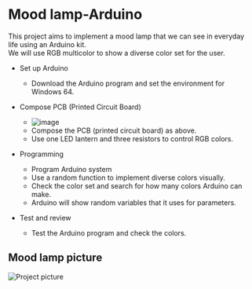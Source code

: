 # Mood lamp-Arduino

This project aims to implement a mood lamp that we can see in everyday life using an Arduino kit.    
We will use RGB multicolor to show a diverse color set for the user.   

* Set up Arduino
    * Download the Arduino program and set the environment for Windows 64.

* Compose PCB (Printed Circuit Board)
     * ![image](https://github.com/ijaejun1025/Mood_lamp-Arduino/assets/154036705/c3f67a1b-5e9a-4016-83f7-b4e23ee4d737)
     * Compose the PCB (printed circuit board) as above.
     * Use one LED lantern and three resistors to control RGB colors.
 
* Programming
     * Program Arduino system
     * Use a random function to implement diverse colors visually.
     * Check the color set and search for how many colors Arduino can make.
     * Arduino will show random variables that it uses for parameters.
 
* Test and review
     * Test the Arduino program and check the colors.


## Mood lamp picture

![Project picture](https://github.com/ijaejun1025/Mood_lamp-Arduino/assets/154036705/e59e756c-ece1-41d0-8c31-a5394e98f397)
